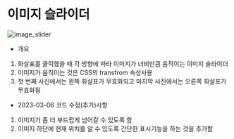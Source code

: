# 이미지 슬라이더
![image_slider](https://user-images.githubusercontent.com/103127767/222913793-32fb1281-523f-4cbd-b08d-6b04a5630147.gif)

- 개요
1. 화살표를 클릭했을 때 각 방향에 따라 이미지가 너비만큼 움직이는 이미지 슬라이더
2. 이미지가 움직이는 것은 CSS의 transfrom 속성사용
3. 첫 번째 사진에서는 왼쪽 화살표가 무효화되고 마지막 사진에서는 오른쪽 화살표가 무효화됨

- 2023-03-06 코드 수정(추가)사항
1. 이미지가 좀 더 부드럽게 넘어갈 수 있도록 함
2. 이미지 하단에 현재 위치를 알 수 있도록 간단한 표시기능을 하는 것을 추가함

